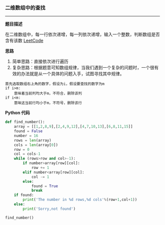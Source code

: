 ### 二维数组中的查找

---

__题目描述__

在二维数组中，每一行依次递增，每一列依次递增，输入一个整数，判断数组是否含有该数 [LeetCode](https://github.com/GYQ2017/algorithm/blob/master/LC_File/005.md) 

__思路__

1. 简单思路：直接依次进行遍历
2. 复杂思路：根据题意可知数组规律，当我们遇到一个复杂的问题时，一个很有效的办法就是从一个具体的问题入手，试图寻找其中规律。

```
首先选取数组右上角的数字，假设为i，假设要查找的数字为m
if i>m:
	意味着当前列均大于m，不符合，删除该列
if i<m:
	意味这当前行均小于m，不符号，删除该行
```

__Python 代码__

```python
def find_number():
	array = [[1,2,8,9],[2,4,9,12],[4,7,10,13],[6,8,11,15]]
	found = False
	number = 16
	rows = len(array)
	cols = len(array[0])
	row = 0
	col = cols-1
	while (rows>row and col>-1):	
		if number>array[row][col]:
			row += 1
		elif number<array[row][col]:
			col -= 1
		else:
			found = True
			break
	if found:
		print('The number in %d rows,%d cols'%(row+1,col+1))
	else:
		print('Sorry,not found')

find_number()
```

